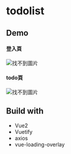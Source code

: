 todolist
===
## Demo
#### 登入頁
![找不到圖片](https://truth.bahamut.com.tw/s01/202208/ebce92a8d1eeb6d74021da23834c5d1b.JPG)

#### todo頁
![找不到圖片](https://truth.bahamut.com.tw/s01/202208/7e38fd7b39425bc982da5d30760a89e5.JPG)

## Build with
* Vue2
* Vuetify
* axios
* vue-loading-overlay
